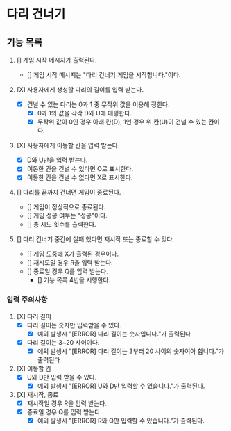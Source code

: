 # 다리 건너기

## 기능 목록
1. [] 게임 시작 메시지가 출력된다.
   - [] 게임 시작 메시지는 "다리 건너기 게임을 시작합니다."이다.
   
2. [X] 사용자에게 생성할 다리의 길이를 입력 받는다.
    - [X] 건널 수 있는 다리는 0과 1 중 무작위 값을 이용해 정한다.
        - [X] 0과 1의 값을 각각 D와 U에 매핑한다.
        - [X] 무작위 값이 0인 경우 아래 칸(D), 1인 경우 위 칸(U)이 건널 수 있는 칸이다.
    
3. [X] 사용자에게 이동할 칸을 입력 받는다.
    - [X] D와 U만을 입력 받는다.
    - [X] 이동한 칸을 건널 수 있다면 O로 표시한다.
    - [X] 이동한 칸을 건널 수 없다면 X로 표시한다.
    
4. [] 다리를 끝까지 건너면 게임이 종료된다.
    - [] 게임이 정상적으로 종료된다.
    - [] 게임 성공 여부는 "성공"이다.
    - [] 총 시도 횟수를 출력한다.
   
5. [] 다리 건너기 중간에 실패 했다면 재시작 또는 종료할 수 있다.
   - [] 게임 도중에 X가 출력된 경우이다.
   - [] 재시도일 경우 R을 입력 받는다.
   - [] 종료일 경우 Q를 입력 받는다.
      - [] 기능 목록 4번을 시행한다.
   

### 입력 주의사항
1. [X] 다리 길이
   - [X] 다리 길이는 숫자만 입력받을 수 있다.
     - [X] 예외 발생시 "[ERROR] 다리 길이는 숫자입니다."가 출력된다
   - [X] 다리 길이는 3~20 사이이다.
      - [X] 예외 발생시 "[ERROR] 다리 길이는 3부터 20 사이의 숫자여야 합니다."가 출력된다
   
2. [X] 이동할 칸
   - [X] U와 D만 입력 받을 수 있다.
      - [X] 예외 발생시 "[ERROR] U와 D만 입력할 수 있습니다."가 출력된다.

3. [X] 재시작, 종료
   - [X] 재시작일 경우 R을 입력 받는다.
   - [X] 종료일 경우 Q를 입력 받는다.
      - [X] 예외 발생시 "[ERROR] R와 Q만 입력할 수 있습니다."가 출력된다.